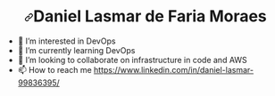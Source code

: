
<h1 align="center" dir="auto"><a id="user-content-daniel-lasmar-de-faria-moraes" class="anchor" aria-hidden="true" href="#daniel-lasmar-de-faria-moraes"><svg class="octicon octicon-link" viewBox="0 0 16 16" version="1.1" width="16" height="16" aria-hidden="true"><path fill-rule="evenodd" d="M7.775 3.275a.75.75 0 001.06 1.06l1.25-1.25a2 2 0 112.83 2.83l-2.5 2.5a2 2 0 01-2.83 0 .75.75 0 00-1.06 1.06 3.5 3.5 0 004.95 0l2.5-2.5a3.5 3.5 0 00-4.95-4.95l-1.25 1.25zm-4.69 9.64a2 2 0 010-2.83l2.5-2.5a2 2 0 012.83 0 .75.75 0 001.06-1.06 3.5 3.5 0 00-4.95 0l-2.5 2.5a3.5 3.5 0 004.95 4.95l1.25-1.25a.75.75 0 00-1.06-1.06l-1.25 1.25a2 2 0 01-2.83 0z"></path></svg></a>Daniel Lasmar de Faria Moraes</h1>
<p align="center" dir="auto">
  
- 👀 I’m interested in DevOps
- 🌱 I’m currently learning DevOps
- 💞️ I’m looking to collaborate on infrastructure in code and AWS
- 📫 How to reach me https://www.linkedin.com/in/daniel-lasmar-99836395/

<!---
LasmarViking/LasmarViking is a ✨ special ✨ repository because its `README.md` (this file) appears on your GitHub profile.
You can click the Preview link to take a look at your changes.
--->

